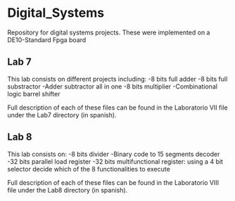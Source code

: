 # Digital_Systems

Repository for digital systems projects.
These were implemented on a DE10-Standard Fpga board

## Lab 7

This lab consists on different projects including: 
-8 bits full adder
-8 bits full substractor
-Adder subtractor all in one
-8 bits multiplier
-Combinational logic barrel shifter

Full description of each of these files can be found in the Laboratorio VII file under the Lab7 directory (in spanish).

## Lab 8 

This lab consists on:
-8 bits divider
-Binary code to 15 segments decoder
-32 bits parallel load register
-32 bits multifunctional register: using a 4 bit selector decide which of the 8 functionalities to execute

Full description of each of these files can be found in the Laboratorio VIII file under the Lab8 directory (in spanish).
